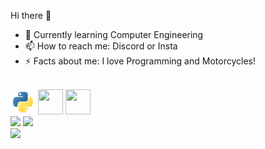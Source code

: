 Hi there 👋




- 🌱 Currently learning Computer Engineering
- 📫 How to reach me: Discord or Insta
- ⚡ Facts about me: I love Programming and Motorcycles!

<div style="display: inline_block"><br>
  
  <img align="lazy" alt="Rafa-Python" height="40" width="40" src="https://raw.githubusercontent.com/devicons/devicon/master/icons/python/python-original.svg">
  <img loading="lazy" src="https://cdn.jsdelivr.net/gh/devicons/devicon/icons/java/java-original.svg" width="40" height="40"/> 
 
  <img loading="lazy" src="https://cdn.jsdelivr.net/gh/devicons/devicon/icons/c/c-original.svg" width="40" height="40"/> 
 
</div>
 
<div> 
  <a href="https://www.instagram.com/pedrito_trindade4/" target="_blank"><img src="https://img.shields.io/badge/-Instagram-%23E4405F?style=for-the-badge&logo=instagram&logoColor=white" target="_blank"></a>
 	<a href="https://www.twitch.tv/pedrito12gdc" target="_blank"><img src="https://img.shields.io/badge/Twitch-9146FF?style=for-the-badge&logo=twitch&logoColor=white" target="_blank"></a>

</div>
  <img height="180em" src="https://github-readme-stats.vercel.app/api/top-langs/?username=Pedromqt&layout=compact&langs_count=16&theme=dark"/>
